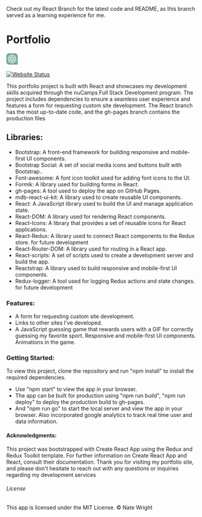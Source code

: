 Check out my React Branch for the latest code and README, as this branch served as a learning experience for me.

# Portfolio

<img src="./src/img/gptLogo.png" width="30" height="30" alt="ChatGPT Logo">

[![Website Status](https://img.shields.io/website-up-down-green-red/http/shields.io.svg)](https://njwright92.github.io/portfolio/)

This portfolio project is built with React and showcases my development skills acquired through the nuCamps Full Stack Development program. The project includes dependencies to ensure a seamless user experience and features a form for requesting custom site development. The React branch has the most up-to-date code, and the gh-pages branch contains the production files


## Libraries:

- Bootstrap: A front-end framework for building responsive and mobile-first UI components.
- Bootstrap Social: A set of social media icons and buttons built with Bootstrap..
- Font-awesome: A font icon toolkit used for adding font icons to the UI.
- Formik: A library used for building forms in React.
- gh-pages: A tool used to deploy the app on GitHub Pages.
- mdb-react-ui-kit: A library used to create reusable UI components.
- React: A JavaScript library used to build the UI and manage application state.
- React-DOM: A library used for rendering React components.
- React-Icons: A library that provides a set of reusable icons for React applications.
- React-Redux: A library used to connect React components to the Redux store. for future development
- React-Router-DOM: A library used for routing in a React app.
- React-scripts: A set of scripts used to create a development server and build the app.
- Reactstrap: A library used to build responsive and mobile-first UI components.
- Redux-logger: A tool used for logging Redux actions and state changes. for future development


### Features:

- A form for requesting custom site development.
- Links to other sites I've developed. 
- A JavaScript guessing game that rewards users with a GIF for correctly guessing my favorite sport. Responsive and mobile-first UI components.
Animations in the game. 

  
 ### Getting Started:

To view this project, clone the repository and run "npm install" to install the required dependencies. 
- Use "npm start" to view the app in your browser. 
- The app can be built for production using "npm run build", "npm run deploy" to deploy the production build to gh-pages. 
- And "npm run go" to start the local server and view the app in your browser.
Also incorporated google analytics to track real time user and data information.


#### Acknowledgments:

  This project was bootstrapped with Create React App using the Redux and Redux Toolkit template. For further information on Create React App and React, consult their documentation.
  Thank you for visiting my portfolio site, and please don't hesitate to reach out with any questions or inquiries regarding my development services


###### License

This app is licensed under the MIT License.
&copy; Nate Wright




